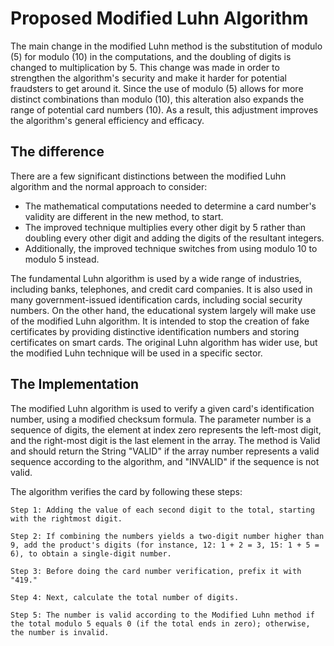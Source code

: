# Proposed Modified Luhn Algorithm

The main change in the modified Luhn method is the substitution of modulo (5) for modulo (10) in the computations, and the doubling of digits is changed to multiplication by 5. This change was made in order to strengthen the algorithm's security and make it harder for potential fraudsters to get around it. Since the use of modulo (5) allows for more distinct combinations than modulo (10), this alteration also expands the range of potential card numbers (10). As a result, this adjustment improves the algorithm's general efficiency and efficacy.


## The difference

There are a few significant distinctions between the modified Luhn algorithm and the normal approach to consider:
* The mathematical computations needed to determine a card number's validity are different in the new method, to start. 
* The improved technique multiplies every other digit by 5 rather than doubling every other digit and adding the digits of the resultant integers. 
* Additionally, the improved technique switches from using modulo 10 to modulo 5 instead.

The fundamental Luhn algorithm is used by a wide range of industries, including banks, telephones, and credit card companies. It is also used in many government-issued identification cards, including social security numbers. On the other hand, the educational system largely will make use of the modified Luhn algorithm. It is intended to stop the creation of fake certificates by providing distinctive identification numbers and storing certificates on smart cards. The original Luhn algorithm has wider use, but the modified Luhn technique will be used in a specific sector.

## The Implementation

The modified Luhn algorithm is used to verify a given card's identification number, using a modified checksum formula. The parameter number is a sequence of digits, the element at index zero represents the left-most digit, and the right-most digit is the last element in the array. The method is Valid and should return the String "VALID" if the array number represents a valid sequence according to the algorithm, and "INVALID" if the sequence is not valid.

The algorithm verifies the card by following these steps:

    Step 1: Adding the value of each second digit to the total, starting with the rightmost digit.

    Step 2: If combining the numbers yields a two-digit number higher than 9, add the product's digits (for instance, 12: 1 + 2 = 3, 15: 1 + 5 = 6), to obtain a single-digit number.

    Step 3: Before doing the card number verification, prefix it with "419."

    Step 4: Next, calculate the total number of digits.

    Step 5: The number is valid according to the Modified Luhn method if the total modulo 5 equals 0 (if the total ends in zero); otherwise, the number is invalid.
